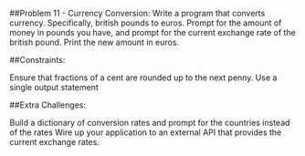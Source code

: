 ##Problem 11 - Currency Conversion:
Write a program that converts currency. Specifically, british pounds to euros. Prompt for the amount of money in pounds you have, and prompt for the current exchange rate of the british pound. Print the new amount in euros.

##Constraints:

Ensure that fractions of a cent are rounded up to the next penny.
Use a single output statement

##Extra Challenges:

Build a dictionary of conversion rates and prompt for the countries instead of the rates
Wire up your application to an external API that provides the current exchange rates.
